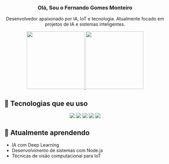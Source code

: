 <h3 align="center">Olá, Sou o Fernando Gomes Monteiro</h3>
<p align="center">
</p>
<p align="center">
  Desenvolvedor apaixonado por IA, IoT e tecnologia. Atualmente focado em projetos de IA e sistemas inteligentes.
</p>

<div align="center">
  <a href="https://github.com/FernandoGomesMonteiro">
    <img height="180em" src="https://github-readme-stats.vercel.app/api?username=FernandoGomesMonteiro&show_icons=true&theme=dracula&include_all_commits=true&count_private=true" />
    <img height="180em" src="https://github-readme-stats.vercel.app/api/top-langs/?username=FernandoGomesMonteiro&layout=compact&langs_count=16&theme=dracula" />
  </a>
</div>

## 🚀 Tecnologias que eu uso

<p align="center">
  <img src="https://img.shields.io/badge/Python-3776AB?style=for-the-badge&logo=python&logoColor=white" />
  <img src="https://img.shields.io/badge/Node.js-339933?style=for-the-badge&logo=node.js&logoColor=white" />
  <img src="https://img.shields.io/badge/JavaScript-F7DF1E?style=for-the-badge&logo=javascript&logoColor=black" />
  <img src="https://img.shields.io/badge/React-61DAFB?style=for-the-badge&logo=react&logoColor=black" />
  <img src="https://img.shields.io/badge/IoT-2A9D8F?style=for-the-badge&logo=internet-of-things&logoColor=white" />
</p>

## 🌱 Atualmente aprendendo

- IA com Deep Learning
- Desenvolvimento de sistemas com Node.js
- Técnicas de visão computacional para IoT
